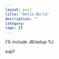 ```yaml
---
layout: post
title: "Hello World"
description: ""
category: 
tags: []
---
```

{% include JB/setup %}

sup?
